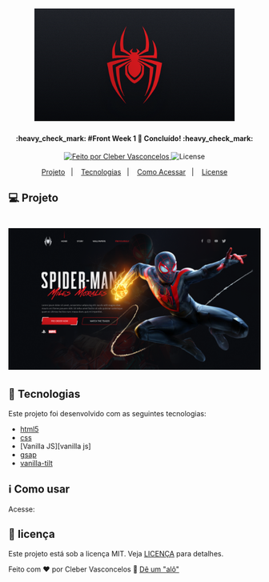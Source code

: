<h1 align="center">
    <img alt="#Front Week 1" title="#Front Week 1" src="https://raw.githubusercontent.com/clebervasc/landing-page-spiderman/master/assets/images/cover.svg" width="400px" />
</h1>

<h4 align="center"> 
	:heavy_check_mark: #Front Week 1 🚀 Concluído! :heavy_check_mark:
</h4>
<p align="center">	
  <a href="https://www.linkedin.com/in/clebervasconcelos/?locale=xx_XX">
    <img alt="Feito por Cleber Vasconcelos" src="https://img.shields.io/badge/Feito%20por-Cleber%20Vasconcelos-brightgreen">
  </a>

  <img alt="License" src="https://img.shields.io/badge/license-MIT-brightgreen">
</p>
<p align="center">
  <a href="#-projeto">Projeto</a>&nbsp;&nbsp;&nbsp;|&nbsp;&nbsp;&nbsp;
  <a href="#rocket-tecnologias">Tecnologias</a>&nbsp;&nbsp;&nbsp;|&nbsp;&nbsp;&nbsp;
  <a href="#information_source-como-usar">Como Acessar</a>&nbsp;&nbsp;&nbsp;|&nbsp;&nbsp;&nbsp;
  <a href="#memo-licença">License</a>
</p>

## 💻 Projeto

<h1 align="center">
    <img alt="Example" title="Example" src="https://raw.githubusercontent.com/clebervasc/landing-page-spiderman/master/assets/images/project.png" />
</h1>

## :rocket: Tecnologias

Este projeto foi desenvolvido com as seguintes tecnologias:

- [html5][html5]
- [css][css]
- [Vanilla JS][vanilla js]
- [gsap][gsap]
- [vanilla-tilt][vanilla-tilt]

## :information_source: Como usar

Acesse:

## :memo: licença

Este projeto está sob a licença MIT. Veja [LICENÇA](https://github.com/clebervasc/Input-tag/blob/master/LICENSE) para detalhes.

Feito com ♥ por Cleber Vasconcelos :wave: [Dê um "alô"](https://www.linkedin.com/in/clebervasconcelos/?locale=xx_XX)

[html5]: https://developer.mozilla.org/pt-BR/docs/Web/HTML/HTML5/
[css]: https://www.w3schools.com/css/
[gsap]: https://greensock.com/gsap/
[vanilla-tilt]: https://micku7zu.github.io/vanilla-tilt.js/
